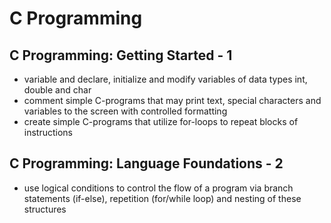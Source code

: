 # C Programming

## C Programming: Getting Started - 1

- variable and declare, initialize and modify variables of data types int, double and char
- comment simple C-programs that may print text, special characters and variables to the screen with controlled formatting
- create simple C-programs that utilize for-loops to repeat blocks of instructions

## C Programming: Language Foundations - 2

- use logical conditions to control the flow of a program via branch statements (if-else), repetition (for/while loop) and nesting of these structures